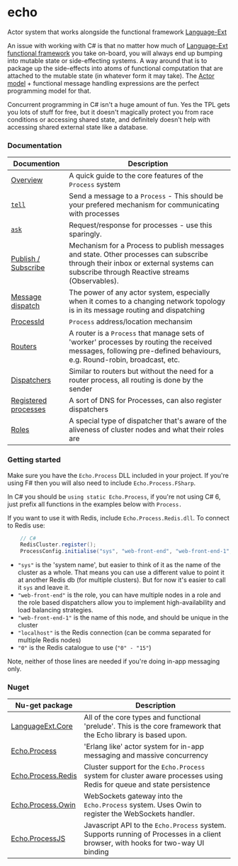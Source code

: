 # echo
Actor system that works alongside the functional framework [Language-Ext](https://github.com/louthy/language-ext)

An issue with working with C# is that no matter how much of [Language-Ext functional framework](https://github.com/louthy/language-ext) you take on-board, you will always end up bumping into mutable state or side-effecting systems.  A way around that is to package up the side-effects into atoms of functional computation that are attached to the mutable state (in whatever form it may take).  The [Actor model](https://en.wikipedia.org/wiki/Actor_model) + functional message handling expressions are the perfect programming model for that.  

Concurrent programming in C# isn't a huge amount of fun.  Yes the TPL gets you lots of stuff for free, but it doesn't magically protect you from race conditions or accessing shared state, and definitely doesn't help with accessing shared external state like a database.

### Documentation

Documention | Description
------------|------------
[Overview](https://github.com/louthy/echo-process/wiki/Process-system) | A quick guide to the core features of the `Process` system
[`tell`](https://github.com/louthy/echo-process/wiki/Tell) | Send a message to a `Process` - This should be your prefered mechanism for communicating with processes
[`ask`](https://github.com/louthy/echo-process/wiki/Ask) | Request/response for processes - use this sparingly.
[Publish / Subscribe](https://github.com/louthy/echo-process/wiki/Publish) | Mechanism for a Process to publish messages and state.  Other processes can subscribe through their inbox or external systems can subscribe through Reactive streams (Observables).
[Message dispatch](https://github.com/louthy/echo-process/wiki/Process-system-message-dispatch) | The power of any actor system, especially when it comes to a changing network topology is in its message routing and dispatching
[ProcessId](https://github.com/louthy/echo-process/wiki/ProcessId) |  `Process` address/location mechansim
[Routers](https://github.com/louthy/echo-process/wiki/Routers) | A router is a `Process`  that manage sets of 'worker' processes by routing the received messages, following pre-defined behaviours, e.g. Round-robin, broadcast, etc.
[Dispatchers](https://github.com/louthy/echo-process/wiki/Dispatchers) | Similar to routers but without the need for a router process, all routing is done by the sender
[Registered processes](https://github.com/echo-process/language-ext/wiki/Registered-processes) | A sort of DNS for Processes, can also register dispatchers
[Roles](https://github.com/louthy/echo-process/wiki/Roles) | A special type of dispatcher that's aware of the aliveness of cluster nodes and what their roles are

### Getting started

Make sure you have the `Echo.Process` DLL included in your project.  If you're using F# then you will also need to include `Echo.Process.FSharp`.

In C# you should be `using static Echo.Process`, if you're not using C# 6, just prefix all functions in the examples below with `Process.`

If you want to use it with Redis, include `Echo.Process.Redis.dll`.  To connect to Redis use:

```C#
    // C#
    RedisCluster.register();
    ProcessConfig.initialise("sys", "web-front-end", "web-front-end-1", "localhost", "0");
```
* `"sys"` is the 'system name', but easier to think of it as the name of the cluster as a whole.  That means you can use a different value to point it at another Redis db (for multiple clusters).  But for now it's easier to call it `sys` and leave it.
* `"web-front-end"` is the role, you can have multiple nodes in a role and the role based dispatchers allow you to implement high-availability and load balancing strategies.
* `"web-front-end-1"` is the name of this node, and should be unique in the cluster
* `"localhost"` is the Redis connection (can be comma separated for multiple Redis nodes)
* `"0"` is the Redis catalogue to use (`"0" - "15"`)

Note, neither of those lines are needed if you're doing in-app messaging only.

### Nuget

Nu-get package | Description
---------------|-------------
[LanguageExt.Core](https://www.nuget.org/packages/LanguageExt.Core) | All of the core types and functional 'prelude'.  This is the core framework that the Echo library is based upon.
[Echo.Process](https://www.nuget.org/packages/Echo.Process) | 'Erlang like' actor system for in-app messaging and massive concurrency
[Echo.Process.Redis](https://www.nuget.org/packages/Echo.Process.Redis) | Cluster support for the `Echo.Process` system for cluster aware processes using Redis for queue and state persistence
[Echo.Process.Owin](https://www.nuget.org/packages/Echo.Process.Owin) | WebSockets gateway into the `Echo.Process` system.  Uses Owin to register the WebSockets handler.
[Echo.ProcessJS](https://www.nuget.org/packages/Echo.ProcessJS) | Javascript API to the `Echo.Process` system.  Supports running of Processes in a client browser, with hooks for two-way UI binding
